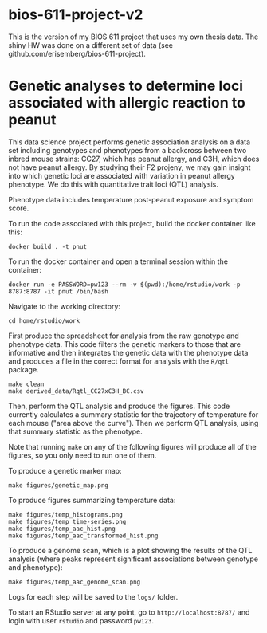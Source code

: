 # bios-611-project-v2
This is the version of my BIOS 611 project that uses my own thesis data. The shiny HW was done on a different set of data (see github.com/erisemberg/bios-611-project). 

Genetic analyses to determine loci associated with allergic reaction to peanut
==============================================================================

This data science project performs genetic association analysis on a data set including genotypes and phenotypes from a backcross between two inbred mouse strains: CC27, which has peanut allergy, and C3H, which does not have peanut allergy. By studying their F2 projeny, we may gain insight into which genetic loci are associated with variation in peanut allergy phenotype. We do this with quantitative trait loci (QTL) analysis.

Phenotype data includes temperature post-peanut exposure and symptom score. 

To run the code associated with this project, build the docker container like this: 

```
docker build . -t pnut 
```

To run the docker container and open a terminal session within the container:

```
docker run -e PASSWORD=pw123 --rm -v $(pwd):/home/rstudio/work -p 8787:8787 -it pnut /bin/bash
```

Navigate to the working directory:

```
cd home/rstudio/work
```

First produce the spreadsheet for analysis from the raw genotype and phenotype data. This code filters the genetic markers to those that are informative and then integrates the genetic data with the phenotype data and produces a file in the correct format for analysis with the `R/qtl` package. 

```
make clean 
make derived_data/Rqtl_CC27xC3H_BC.csv
```

Then, perform the QTL analysis and produce the figures. This code currently calculates a summary statistic for the trajectory of temperature for each mouse ("area above the curve"). Then we perform QTL analysis, using that summary statistic as the phenotype. 

Note that running `make` on any of the following figures will produce all of the figures, so you only need to run one of them. 

To produce a genetic marker map:
```
make figures/genetic_map.png
```

To produce figures summarizing temperature data:
```
make figures/temp_histograms.png
make figures/temp_time-series.png
make figures/temp_aac_hist.png
make figures/temp_aac_transformed_hist.png
```

To produce a genome scan, which is a plot showing the results of the QTL analysis (where peaks represent significant associations between genotype and phenotype):
```
make figures/temp_aac_genome_scan.png
``` 

Logs for each step will be saved to the `logs/` folder. 

To start an RStudio server at any point, go to `http://localhost:8787/` and login with user `rstudio` and password `pw123`. 